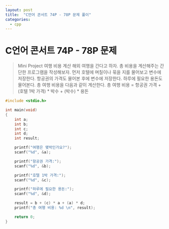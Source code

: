 ```yaml
---
layout: post
title:  "C언어 콘서트 74P - 78P 문제 풀이"
categories:
  - cpp
---
```

# C언어 콘서트 74P - 78P 문제

> Mini Project    여행 비용 계산
해외 여행을 간다고 하자. 총 비용을 계산해주는 간단한 프로그램을 작성해보자. 먼저 호텔에 며칠이나 묶을 지를 물어보고 변수에 저장한다. 항공권의 가격도 물어본 후에 변수에 저장한다. 
하루에 필요한 용돈도 물어본다. 총 여행 비용을 다음과 같이 계산한다.   총 여행 비용 = 항공권 가격 + (호텔 1박 가격) * 박수 + (박수) * 용돈   
```c
#include <stdio.h>

int main(void)
{
    int a;
    int b;
    int c;
    int d;
    int result;

    printf("여행은 몇박인가요?");
    scanf("%d", &a);

    printf("항공권 가격:");
    scanf("%d", &b);

    printf("호텔 1박 가격:");
    scanf("%d", &c);

    printf("하루에 필요한 용돈:");
    scanf("%d", &d);

    result = b + (c) * a + (a) * d;
    printf("총 여행 비용: %d \n", result);

    return 0;
}
```
